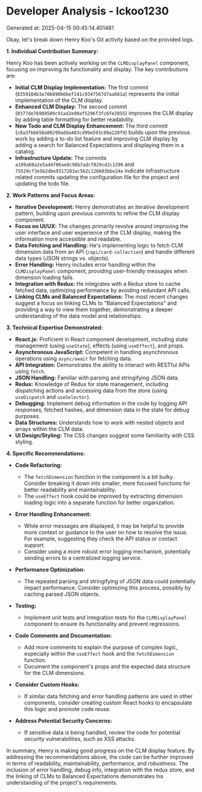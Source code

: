 # Developer Analysis - lckoo1230
Generated at: 2025-04-15 00:45:14.401481

Okay, let's break down Henry Koo's Git activity based on the provided logs.

**1. Individual Contribution Summary:**

Henry Koo has been actively working on the `CLMDisplayPanel` component, focusing on improving its functionality and display.  The key contributions are:

*   **Initial CLM Display Implementation:** The first commit (`8359184b3a70b890b6bef241c0347567d7aa081a`) represents the initial implementation of the CLM display.
*   **Enhanced CLM Display:** The second commit (`0377de76989509c91ad2e90af5296f3fc6fe2055`) improves the CLM display by adding table formatting for better readability.
*   **New Todo and CLM Display Enhancement:** The third commit (`c8a3fbb658a00299adda483cd99e593c09a220f9`) builds upon the previous work by adding a to-do list feature and improving CLM display by adding a search for Balanced Expectations and displaying them in a catalog.
*   **Infrastructure Update:** The commits `a199a60a2e5ad4f06ae9c98b7adcf829cd2c1296` and `75520cf3e5b2dbe9317283ac5b2c126683bbe24e` indicate infrastructure related commits updating the configuration file for the project and updating the todo file.

**2. Work Patterns and Focus Areas:**

*   **Iterative Development:** Henry demonstrates an iterative development pattern, building upon previous commits to refine the CLM display component.
*   **Focus on UI/UX:** The changes primarily revolve around improving the user interface and user experience of the CLM display, making the information more accessible and readable.
*   **Data Fetching and Handling:** He's implementing logic to fetch CLM dimension data from an API (`/api/card-collection`) and handle different data types (JSON strings vs. objects).
*   **Error Handling:** Henry includes error handling within the `CLMDisplayPanel` component, providing user-friendly messages when dimension loading fails.
*   **Integration with Redux:** He integrates with a Redux store to cache fetched data, optimizing performance by avoiding redundant API calls.
*   **Linking CLMs and Balanced Expectations:** The most recent changes suggest a focus on linking CLMs to "Balanced Expectations" and providing a way to view them together, demonstrating a deeper understanding of the data model and relationships.

**3. Technical Expertise Demonstrated:**

*   **React.js:** Proficient in React component development, including state management (using `useState`), effects (using `useEffect`), and props.
*   **Asynchronous JavaScript:** Competent in handling asynchronous operations using `async/await` for fetching data.
*   **API Integration:** Demonstrates the ability to interact with RESTful APIs using `fetch`.
*   **JSON Handling:** Familiar with parsing and stringifying JSON data.
*   **Redux:**  Knowledge of Redux for state management, including dispatching actions and accessing data from the store (using `useDispatch` and `useSelector`).
*   **Debugging:** Implement debug information in the code by logging API responses, fetched hashes, and dimension data in the state for debug purposes.
*   **Data Structures:** Understands how to work with nested objects and arrays within the CLM data.
*   **UI Design/Styling:** The CSS changes suggest some familiarity with CSS styling.

**4. Specific Recommendations:**

*   **Code Refactoring:**
    *   The `fetchDimension` function in the component is a bit bulky. Consider breaking it down into smaller, more focused functions for better readability and maintainability.
    *   The `useEffect` hook could be improved by extracting dimension loading logic into a separate function for better organization.

*   **Error Handling Enhancement:**
    *   While error messages are displayed, it may be helpful to provide more context or guidance to the user on how to resolve the issue.  For example, suggesting they check the API status or contact support.
    *   Consider using a more robust error logging mechanism, potentially sending errors to a centralized logging service.

*   **Performance Optimization:**
    *   The repeated parsing and stringifying of JSON data could potentially impact performance.  Consider optimizing this process, possibly by caching parsed JSON objects.

*   **Testing:**
    *   Implement unit tests and integration tests for the `CLMDisplayPanel` component to ensure its functionality and prevent regressions.

*   **Code Comments and Documentation:**
    *   Add more comments to explain the purpose of complex logic, especially within the `useEffect` hook and the `fetchDimension` function.
    *   Document the component's props and the expected data structure for the CLM dimensions.

*   **Consider Custom Hooks:**
    *   If similar data fetching and error handling patterns are used in other components, consider creating custom React hooks to encapsulate this logic and promote code reuse.

*   **Address Potential Security Concerns:**
    *   If sensitive data is being handled, review the code for potential security vulnerabilities, such as XSS attacks.

In summary, Henry is making good progress on the CLM display feature.  By addressing the recommendations above, the code can be further improved in terms of readability, maintainability, performance, and robustness. The inclusion of error handling, debug info, integration with the redux store, and the linking of CLMs to Balanced Expectations demonstrates his understanding of the project's requirements.
